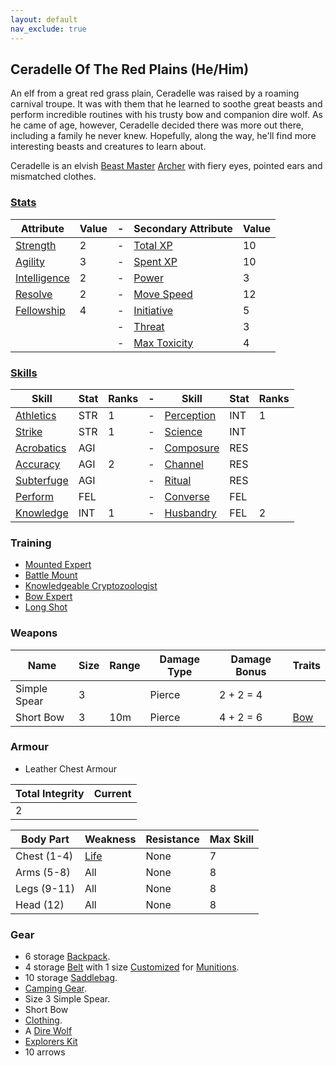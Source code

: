 ```yaml
---
layout: default
nav_exclude: true
---
```

## Ceradelle Of The Red Plains (He/Him)
An elf from a great red grass plain, Ceradelle was raised by a roaming carnival troupe. It was with them that he learned to soothe great beasts and perform incredible routines with his trusty bow and companion dire wolf. As he came of age, however, Ceradelle decided there was more out there, including a family he never knew. Hopefully, along the way, he'll find more interesting beasts and creatures to learn about. 

Ceradelle is an elvish [Beast Master](../Classes#Beast%20Master) [Archer](../Classes#Archer) with fiery eyes, pointed ears and mismatched clothes.

### [Stats](../Stats)

| Attribute                             | Value | -   | Secondary Attribute                     | Value |
| ------------------------------------- | ----- | --- | --------------------------------------- | ----- |
| [Strength](../Strength)         | 2     | -   | [Total XP](../Stats#Total%20XP)         | 10    |
| [Agility](../Agility)           | 3     | -   | [Spent XP](../Stats#Spent%20XP)         | 10    |
| [Intelligence](../Intelligence) | 2     | -   | [Power](../Stats#Power)                 | 3     |
| [Resolve](../Resolve)           | 2     | -   | [Move Speed](../Stats#Move%20Speed)     | 12    |
| [Fellowship](../Fellowship)     | 4     | -   | [Initiative](../Stats#Initiative)       | 5     |
|                                       |       | -   | [Threat](../Stats#Threat)               | 3     |
|                                       |       | -   | [Max Toxicity](../Stats#Max%20Toxicity) | 4     | 


### [Skills](../Skills)

| Skill                        | Stat | Ranks | -   | Skill                     | Stat | Ranks |
| ---------------------------- | ---- | ----- | --- | ------------------------- | ---- | ----- |
| [Athletics](../Strength#Athletics)           | STR  | 1     | -   | [Perception](Perception)  | INT  | 1     |
| [Strike](../Strength#Strike)               | STR  | 1     | -   | [Science](Science)        | INT  |       |
| [Acrobatics](Acrobatics)     | AGI  |       | -   | [Composure](Composure)    | RES  |       |
| [Accuracy](../Agility#Accuracy) | AGI  | 2     | -   | [Channel](Channel)        | RES  |       |
| [Subterfuge](Subterfuge)     | AGI  |       | -   | [Ritual](Ritual)          | RES  |       |
| [Perform](../Perform)        | FEL  |       | -   | [Converse](../Converse)   | FEL  |       |
| [Knowledge](Knowledge)       | INT  | 1     | -   | [Husbandry](../Husbandry) | FEL  | 2     |

### Training
* [Mounted Expert](../Keeper#Mounted%20Expert)
* [Battle Mount](../Keeper#Battle%20Mount)
* [Knowledgeable Cryptozoologist](../Chronicler#Knowledgeable%20Cryptozoologist)
* [Bow Expert](../Marksman#Bow%20Expert)
* [Long Shot](../Marksman#Long%20Shot)

### Weapons

| Name         | Size | Range | Damage Type | Damage Bonus | Traits                      |
| ------------ | ---- | ----- | ----------- | ------------ | --------------------------- |
| Simple Spear | 3    |       | Pierce      | 2 + 2 = 4    |                             |
| Short Bow    | 3    | 10m   | Pierce      | 4 + 2 = 6    | [Bow](../Weapon-Traits#Bow) |



### Armour
* Leather Chest Armour

| Total Integrity | Current |
| --------------- | ------- |
| 2               |         |

| Body Part    | Weakness               | Resistance | Max Skill |
| ------------ | ---------------------- | ---------- | --------- |
| Chest (1-4)  | [Life](../Combat#Life) | None       | 7         |
| Arms  (5-8)  | All                    | None       | 8         |
| Legs  (9-11) | All                    | None       | 8         |
| Head  (12)   | All                    | None       | 8         | 

### Gear
* 6 storage [Backpack](../Storage#Backpack).
* 4 storage [Belt](../Storage#Belt) with 1 size [Customized](../Designing-Storage#Customized%20Storage) for [Munitions](../Comestibles#Munitions).
* 10 storage [Saddlebag](../Storage#Saddlebag).
* [Camping Gear](../Example-Gear#Camping%20Gear).
* Size 3 Simple Spear.
* Short Bow
* [Clothing](../Example-Gear#Clothing).
* A [Dire Wolf](../Example-Mounts#Dire%20Wolf)
* [Explorers Kit](../Example-Gear#Explorers%20Kit)
* 10 arrows
